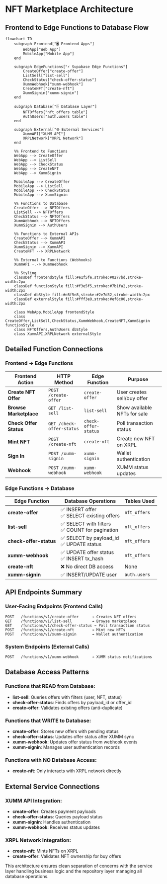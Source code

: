 # NFT Marketplace Architecture

## Frontend to Edge Functions to Database Flow

```mermaid
flowchart TD
    subgraph Frontend["🖥️ Frontend Apps"]
        WebApp["Web App"]
        MobileApp["Mobile App"]
    end

    subgraph EdgeFunctions["⚡ Supabase Edge Functions"]
        CreateOffer["create-offer"]
        ListSell["list-sell"]
        CheckStatus["check-offer-status"]
        XummWebhook["xumm-webhook"]
        CreateNFT["create-nft"]
        XummSignin["xumm-signin"]
    end

    subgraph Database["🗄️ Database Layer"]
        NFTOffers["nft_offers table"]
        AuthUsers["auth.users table"]
    end

    subgraph External["🌐 External Services"]
        XummAPI["XUMM API"]
        XRPLNetwork["XRPL Network"]
    end

    %% Frontend to Functions
    WebApp --> CreateOffer
    WebApp --> ListSell
    WebApp --> CheckStatus
    WebApp --> CreateNFT
    WebApp --> XummSignin

    MobileApp --> CreateOffer
    MobileApp --> ListSell
    MobileApp --> CheckStatus
    MobileApp --> XummSignin

    %% Functions to Database
    CreateOffer --> NFTOffers
    ListSell --> NFTOffers
    CheckStatus --> NFTOffers
    XummWebhook --> NFTOffers
    XummSignin --> AuthUsers

    %% Functions to External APIs
    CreateOffer --> XummAPI
    CheckStatus --> XummAPI
    XummSignin --> XummAPI
    CreateNFT --> XRPLNetwork

    %% External to Functions (Webhooks)
    XummAPI -.-> XummWebhook

    %% Styling
    classDef frontendStyle fill:#e1f5fe,stroke:#0277bd,stroke-width:2px
    classDef functionStyle fill:#f3e5f5,stroke:#7b1fa2,stroke-width:2px
    classDef dbStyle fill:#e8f5e8,stroke:#2e7d32,stroke-width:2px
    classDef externalStyle fill:#fff3e0,stroke:#ef6c00,stroke-width:2px

    class WebApp,MobileApp frontendStyle
    class CreateOffer,ListSell,CheckStatus,XummWebhook,CreateNFT,XummSignin functionStyle
    class NFTOffers,AuthUsers dbStyle
    class XummAPI,XRPLNetwork externalStyle
```

## Detailed Function Connections

### Frontend → Edge Functions

| Frontend Action        | HTTP Method               | Edge Function        | Purpose                      |
| ---------------------- | ------------------------- | -------------------- | ---------------------------- |
| **Create NFT Offer**   | `POST /create-offer`      | `create-offer`       | User creates sell/buy offer  |
| **Browse Marketplace** | `GET /list-sell`          | `list-sell`          | Show available NFTs for sale |
| **Check Offer Status** | `GET /check-offer-status` | `check-offer-status` | Poll transaction status      |
| **Mint NFT**           | `POST /create-nft`        | `create-nft`         | Create new NFT on XRPL       |
| **Sign In**            | `POST /xumm-signin`       | `xumm-signin`        | Wallet authentication        |
| **Webhook**            | `POST /xumm-webhook`      | `xumm-webhook`       | XUMM status updates          |

### Edge Functions → Database

| Edge Function          | Database Operations                               | Tables Used  |
| ---------------------- | ------------------------------------------------- | ------------ |
| **create-offer**       | ✅ INSERT offer<br>✅ SELECT existing offers      | `nft_offers` |
| **list-sell**          | ✅ SELECT with filters<br>✅ COUNT for pagination | `nft_offers` |
| **check-offer-status** | ✅ SELECT by payload_id<br>✅ UPDATE status       | `nft_offers` |
| **xumm-webhook**       | ✅ UPDATE offer status<br>✅ INSERT tx_hash       | `nft_offers` |
| **create-nft**         | ❌ No direct DB access                            | None         |
| **xumm-signin**        | ✅ INSERT/UPDATE user                             | `auth.users` |

## API Endpoints Summary

### User-Facing Endpoints (Frontend Calls)

```
POST   /functions/v1/create-offer      → Creates NFT offers
GET    /functions/v1/list-sell         → Browse marketplace
GET    /functions/v1/check-offer-status → Poll transaction status
POST   /functions/v1/create-nft        → Mint new NFTs
POST   /functions/v1/xumm-signin       → Wallet authentication
```

### System Endpoints (External Calls)

```
POST   /functions/v1/xumm-webhook      → XUMM status notifications
```

## Database Access Patterns

### Functions that READ from Database:

- **list-sell**: Queries offers with filters (user, NFT, status)
- **check-offer-status**: Finds offers by payload_id or offer_id
- **create-offer**: Validates existing offers (anti-duplicate)

### Functions that WRITE to Database:

- **create-offer**: Stores new offers with pending status
- **check-offer-status**: Updates offer status after XUMM sync
- **xumm-webhook**: Updates offer status from webhook events
- **xumm-signin**: Manages user authentication records

### Functions with NO Database Access:

- **create-nft**: Only interacts with XRPL network directly

## External Service Connections

### XUMM API Integration:

- **create-offer**: Creates payment payloads
- **check-offer-status**: Queries payload status
- **xumm-signin**: Handles authentication
- **xumm-webhook**: Receives status updates

### XRPL Network Integration:

- **create-nft**: Mints NFTs on XRPL
- **create-offer**: Validates NFT ownership for buy offers

This architecture ensures clean separation of concerns with the service layer handling business logic and the repository layer managing all database operations.

